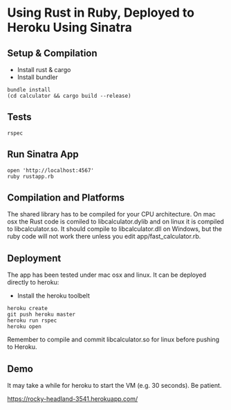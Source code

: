 # Using Rust in Ruby, Deployed to Heroku Using Sinatra

## Setup & Compilation

* Install rust & cargo
* Install bundler

```
bundle install
(cd calculator && cargo build --release)
```

## Tests

```
rspec
```

## Run Sinatra App

```
open 'http://localhost:4567'
ruby rustapp.rb
```

## Compilation and Platforms

The shared library has to be compiled for your CPU architecture. On mac osx the
Rust code is comiled to libcalculator.dylib and on linux it is compiled to
libcalculator.so. It should compile to libcalculator.dll on Windows, but the
ruby code will not work there unless you edit app/fast_calculator.rb.

## Deployment

The app has been tested under mac osx and linux. It can be deployed directly to
heroku:

* Install the heroku toolbelt

```
heroku create
git push heroku master
heroku run rspec
heroku open
```

Remember to compile and commit libcalculator.so for linux before pushing to
Heroku.

## Demo

It may take a while for heroku to start the VM (e.g. 30 seconds). Be patient.

https://rocky-headland-3541.herokuapp.com/

